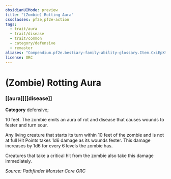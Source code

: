 ```yaml
---
obsidianUIMode: preview
title: "(Zombie) Rotting Aura"
cssclasses: pf2e,pf2e-action
tags:
  - trait/aura
  - trait/disease
  - trait/common
  - category/defensive
  - remaster
aliases: "Compendium.pf2e.bestiary-family-ability-glossary.Item.CxiEpXt7Gw3tSIOh"
license: ORC
---
```

# (Zombie) Rotting Aura

### [[aura]][[disease]]

**Category** defensive; 




10 feet. The zombie emits an aura of rot and disease that causes wounds to fester and turn sour.

Any living creature that starts its turn within 10 feet of the zombie and is not at full Hit Points takes 1d6 damage as its wounds fester. This damage increases by 1d6 for every 6 levels the zombie has.

Creatures that take a critical hit from the zombie also take this damage immediately.

*Source: Pathfinder Monster Core*
*ORC*